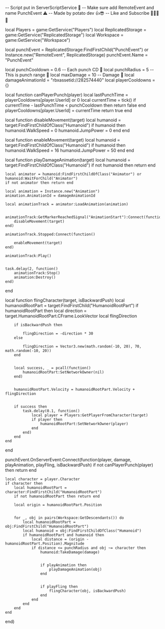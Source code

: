 -- Script put in ServerScriptService 📝
-- Make sure add RemoteEvent and name PunchEvent ⚠️
-- Made by potato dev 👍😎
-- Like and Subscribe 🤯🥳🥳🥳

local Players = game:GetService("Players")
local ReplicatedStorage = game:GetService("ReplicatedStorage")
local Workspace = game:GetService("Workspace")


local punchEvent = ReplicatedStorage:FindFirstChild("PunchEvent") or Instance.new("RemoteEvent", ReplicatedStorage)
punchEvent.Name = "PunchEvent"

local punchCooldown = 0.6 -- Each punch CD 📝
local punchRadius = 5 -- This is punch range 📝
local maxDamage = 10 -- Damage 📝
local damageAnimationId = "rbxassetid://282574440" 
local playerCooldowns = {}


local function canPlayerPunch(player)
    local lastPunchTime = playerCooldowns[player.UserId] or 0
    local currentTime = tick()
    if currentTime - lastPunchTime < punchCooldown then
        return false
    end
    playerCooldowns[player.UserId] = currentTime
    return true
end


local function disableMovement(target)
    local humanoid = target:FindFirstChildOfClass("Humanoid")
    if humanoid then
        humanoid.WalkSpeed = 0
        humanoid.JumpPower = 0
    end
end


local function enableMovement(target)
    local humanoid = target:FindFirstChildOfClass("Humanoid")
    if humanoid then
        humanoid.WalkSpeed = 16 
        humanoid.JumpPower = 50 
    end
end


local function playDamageAnimation(target)
    local humanoid = target:FindFirstChildOfClass("Humanoid")
    if not humanoid then return end

    local animator = humanoid:FindFirstChildOfClass("Animator") or humanoid:WaitForChild("Animator")
    if not animator then return end

    local animation = Instance.new("Animation")
    animation.AnimationId = damageAnimationId

    local animationTrack = animator:LoadAnimation(animation)

    
    animationTrack:GetMarkerReachedSignal("AnimationStart"):Connect(function()
        disableMovement(target)
    end)

    animationTrack.Stopped:Connect(function()
        
        enableMovement(target)
    end)

    animationTrack:Play()

    
    task.delay(2, function()
        animationTrack:Stop()
        animation:Destroy()
    end)
end


local function flingCharacter(target, isBackwardPush)
    local humanoidRootPart = target:FindFirstChild("HumanoidRootPart")
    if humanoidRootPart then
        local direction = target.HumanoidRootPart.CFrame.LookVector
        local flingDirection

        if isBackwardPush then
            
            flingDirection = -direction * 30
        else
            
            flingDirection = Vector3.new(math.random(-10, 20), 70, math.random(-10, 20))
        end

        
        local success, _ = pcall(function()
            humanoidRootPart:SetNetworkOwner(nil)
        end)

        
        humanoidRootPart.Velocity = humanoidRootPart.Velocity + flingDirection

        
        if success then
            task.delay(0.1, function()
                local player = Players:GetPlayerFromCharacter(target)
                if player then
                    humanoidRootPart:SetNetworkOwner(player)
                end
            end)
        end
    end
end


punchEvent.OnServerEvent:Connect(function(player, damage, playAnimation, playFling, isBackwardPush)
    if not canPlayerPunch(player) then
        return
    end

    local character = player.Character
    if character then
        local humanoidRootPart = character:FindFirstChild("HumanoidRootPart")
        if not humanoidRootPart then return end

        local origin = humanoidRootPart.Position

        
        for _, obj in pairs(Workspace:GetDescendants()) do
            local humanoidRootPart = obj:FindFirstChild("HumanoidRootPart")
            local humanoid = obj:FindFirstChildOfClass("Humanoid")
            if humanoidRootPart and humanoid then
                local distance = (origin - humanoidRootPart.Position).Magnitude
                if distance <= punchRadius and obj ~= character then
                    humanoid:TakeDamage(damage)

                    
                    if playAnimation then
                        playDamageAnimation(obj)
                    end

                    
                    if playFling then
                        flingCharacter(obj, isBackwardPush)
                    end
                end
            end
        end
    end
end)
